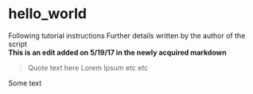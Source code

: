 # hello_world
Following tutorial instructions
Further details written by the author of the script  
**This is an edit added on 5/19/17 in the newly acquired markdown**  
>Quote text here Lorem Ipsum etc etc

  <div id="id1" class="red">Some text</div>
